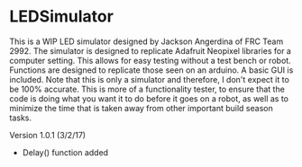 # LEDSimulator

This is a WIP LED simulator designed by Jackson Angerdina of FRC Team 2992.
The simulator is designed to replicate Adafruit Neopixel libraries for a computer setting. This allows for easy testing without a test bench or robot. Functions are designed to replicate those seen on an arduino. A basic GUI is included.
Note that this is only a simulator and therefore, I don't expect it to be 100% accurate. This is more of a functionality tester, to ensure that the code is doing what you want it to do before it goes on a robot, as well as to minimize the time that is taken away from other important build season tasks.

Version 1.0.1 (3/2/17)
- Delay() function added
